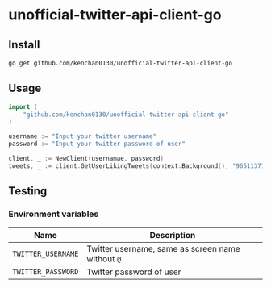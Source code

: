 # unofficial-twitter-api-client-go

## Install

```sh
go get github.com/kenchan0130/unofficial-twitter-api-client-go
```

## Usage

```go
import (
    "github.com/kenchan0130/unofficial-twitter-api-client-go"
)

username := "Input your twitter username"
password := "Input your twitter password of user"

client, _ := NewClient(usernamae, password)
tweets, _ := client.GetUserLikingTweets(context.Background(), "965113717963735045", 20)
```

## Testing

### Environment variables

| Name               | Description                                       |
|--------------------|---------------------------------------------------|
| `TWITTER_USERNAME` | Twitter username, same as screen name without `@` |
| `TWITTER_PASSWORD` | Twitter password of user                          |
